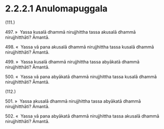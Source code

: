 

# 2.2.2.1 Anulomapuggala





(111.)

497\. »  Yassa kusalā dhammā nirujjhittha tassa akusalā dhammā nirujjhitthāti? Āmantā.

498\. «  Yassa vā pana akusalā dhammā nirujjhittha tassa kusalā dhammā nirujjhitthāti? Āmantā.

499\. »  Yassa kusalā dhammā nirujjhittha tassa abyākatā dhammā nirujjhitthāti? Āmantā.

500\. «  Yassa vā pana abyākatā dhammā nirujjhittha tassa kusalā dhammā nirujjhitthāti? Āmantā.

(112.)

501\. »  Yassa akusalā dhammā nirujjhittha tassa abyākatā dhammā nirujjhitthāti? Āmantā.

502\. «  Yassa vā pana abyākatā dhammā nirujjhittha tassa akusalā dhammā nirujjhitthāti? Āmantā.



